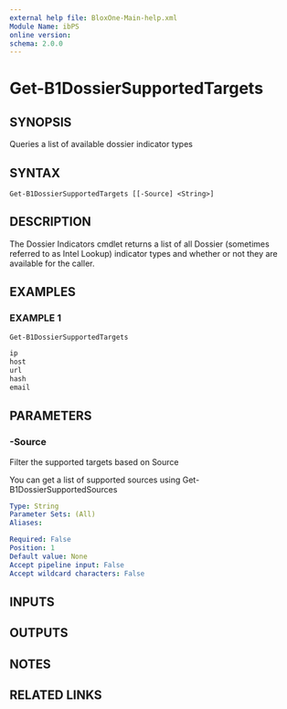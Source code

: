 ```yaml
---
external help file: BloxOne-Main-help.xml
Module Name: ibPS
online version:
schema: 2.0.0
---
```


# Get-B1DossierSupportedTargets

## SYNOPSIS
Queries a list of available dossier indicator types

## SYNTAX

```
Get-B1DossierSupportedTargets [[-Source] <String>]
```

## DESCRIPTION
The Dossier Indicators cmdlet returns a list of all Dossier (sometimes referred to as Intel Lookup) indicator types and whether or not they are available for the caller.

## EXAMPLES

### EXAMPLE 1
```powershell
Get-B1DossierSupportedTargets

ip
host
url
hash
email
```

## PARAMETERS

### -Source
Filter the supported targets based on Source

You can get a list of supported sources using Get-B1DossierSupportedSources

```yaml
Type: String
Parameter Sets: (All)
Aliases:

Required: False
Position: 1
Default value: None
Accept pipeline input: False
Accept wildcard characters: False
```

## INPUTS

## OUTPUTS

## NOTES

## RELATED LINKS
